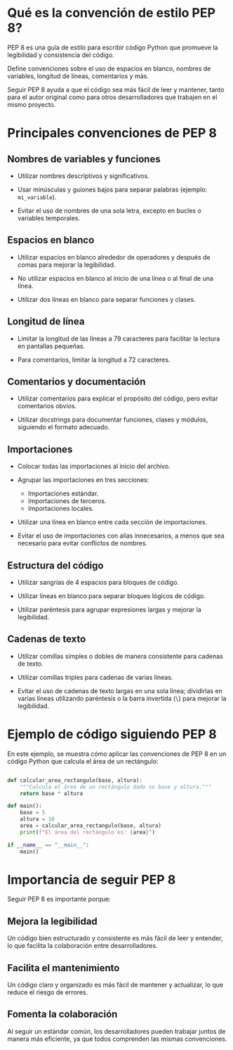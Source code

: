 # **Qué es la convención de estilo PEP 8?**

PEP 8 es una guía de estilo para escribir código Python que promueve la legibilidad y consistencia del código.

Define convenciones sobre el uso de espacios en blanco, nombres de variables, longitud de líneas, comentarios y más. 

Seguir PEP 8 ayuda a que el código sea más fácil de leer y mantener, tanto para el autor original como para otros desarrolladores que trabajen en el mismo proyecto.

# **Principales convenciones de PEP 8**

## **Nombres de variables y funciones**

- Utilizar nombres descriptivos y significativos.

- Usar minúsculas y guiones bajos para separar palabras (ejemplo: `mi_variable`).

- Evitar el uso de nombres de una sola letra, excepto en bucles o variables temporales.

## **Espacios en blanco**

- Utilizar espacios en blanco alrededor de operadores y después de comas para mejorar la legibilidad.

- No utilizar espacios en blanco al inicio de una línea o al final de una línea.

- Utilizar dos líneas en blanco para separar funciones y clases.

## **Longitud de línea**

- Limitar la longitud de las líneas a 79 caracteres para facilitar la lectura en pantallas pequeñas.

- Para comentarios, limitar la longitud a 72 caracteres.

## **Comentarios y documentación**

- Utilizar comentarios para explicar el propósito del código, pero evitar comentarios obvios.

- Utilizar docstrings para documentar funciones, clases y módulos, siguiendo el formato adecuado.

## **Importaciones**

- Colocar todas las importaciones al inicio del archivo.

- Agrupar las importaciones en tres secciones:
    - Importaciones estándar.
    - Importaciones de terceros.
    - Importaciones locales.

- Utilizar una línea en blanco entre cada sección de importaciones.

- Evitar el uso de importaciones con alias innecesarios, a menos que sea necesario para evitar conflictos de nombres.

## **Estructura del código**

- Utilizar sangrías de 4 espacios para bloques de código.

- Utilizar líneas en blanco para separar bloques lógicos de código.

- Utilizar paréntesis para agrupar expresiones largas y mejorar la legibilidad.

## **Cadenas de texto**

- Utilizar comillas simples o dobles de manera consistente para cadenas de texto.

- Utilizar comillas triples para cadenas de varias líneas.

- Evitar el uso de cadenas de texto largas en una sola línea; dividirlas en varias líneas utilizando paréntesis o la barra invertida (`\`) para mejorar la legibilidad.

# **Ejemplo de código siguiendo PEP 8**

En este ejemplo, se muestra cómo aplicar las convenciones de PEP 8 en un código Python que calcula el área de un rectángulo:

```python

def calcular_area_rectangulo(base, altura):
    """Calcula el área de un rectángulo dado su base y altura."""
    return base * altura

def main():
    base = 5
    altura = 10
    area = calcular_area_rectangulo(base, altura)
    print(f"El área del rectángulo es: {area}")

if __name__ == "__main__":
    main()
```

# **Importancia de seguir PEP 8**

Seguir PEP 8 es importante porque:

## **Mejora la legibilidad** 

Un código bien estructurado y consistente es más fácil de leer y entender, lo que facilita la colaboración entre desarrolladores.

## **Facilita el mantenimiento**

Un código claro y organizado es más fácil de mantener y actualizar, lo que reduce el riesgo de errores.

## **Fomenta la colaboración**

Al seguir un estándar común, los desarrolladores pueden trabajar juntos de manera más eficiente, ya que todos comprenden las mismas convenciones.

